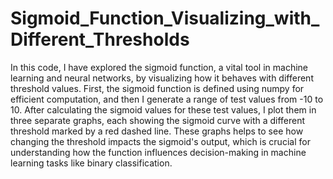 # Sigmoid_Function_Visualizing_with_Different_Thresholds

In this code, I have explored the sigmoid function, a vital tool in machine learning and neural networks, by visualizing how it behaves with different threshold values. First, the sigmoid function is defined using numpy for efficient computation, and then I generate a range of test values from -10 to 10. After calculating the sigmoid values for these test values, I plot them in three separate graphs, each showing the sigmoid curve with a different threshold marked by a red dashed line. These graphs helps to see how changing the threshold impacts the sigmoid's output, which is crucial for understanding how the function influences decision-making in machine learning tasks like binary classification.
